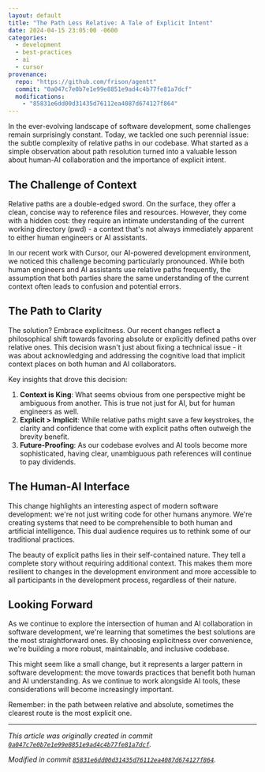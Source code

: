 ```yaml
---
layout: default
title: "The Path Less Relative: A Tale of Explicit Intent"
date: 2024-04-15 23:05:00 -0600
categories:
  - development
  - best-practices
  - ai
  - cursor
provenance:
  repo: "https://github.com/frison/agentt"
  commit: "0a047c7e0b7e1e99e8851e9ad4c4b77fe81a7dcf"
  modifications:
    - "85831e6dd00d31435d76112ea4087d674127f864"
---
```


In the ever-evolving landscape of software development, some challenges remain surprisingly constant. Today, we tackled one such perennial issue: the subtle complexity of relative paths in our codebase. What started as a simple observation about path resolution turned into a valuable lesson about human-AI collaboration and the importance of explicit intent.

## The Challenge of Context

Relative paths are a double-edged sword. On the surface, they offer a clean, concise way to reference files and resources. However, they come with a hidden cost: they require an intimate understanding of the current working directory (pwd) - a context that's not always immediately apparent to either human engineers or AI assistants.

In our recent work with Cursor, our AI-powered development environment, we noticed this challenge becoming particularly pronounced. While both human engineers and AI assistants use relative paths frequently, the assumption that both parties share the same understanding of the current context often leads to confusion and potential errors.

## The Path to Clarity

The solution? Embrace explicitness. Our recent changes reflect a philosophical shift towards favoring absolute or explicitly defined paths over relative ones. This decision wasn't just about fixing a technical issue - it was about acknowledging and addressing the cognitive load that implicit context places on both human and AI collaborators.

Key insights that drove this decision:

1. **Context is King**: What seems obvious from one perspective might be ambiguous from another. This is true not just for AI, but for human engineers as well.
2. **Explicit > Implicit**: While relative paths might save a few keystrokes, the clarity and confidence that come with explicit paths often outweigh the brevity benefit.
3. **Future-Proofing**: As our codebase evolves and AI tools become more sophisticated, having clear, unambiguous path references will continue to pay dividends.

## The Human-AI Interface

This change highlights an interesting aspect of modern software development: we're not just writing code for other humans anymore. We're creating systems that need to be comprehensible to both human and artificial intelligence. This dual audience requires us to rethink some of our traditional practices.

The beauty of explicit paths lies in their self-contained nature. They tell a complete story without requiring additional context. This makes them more resilient to changes in the development environment and more accessible to all participants in the development process, regardless of their nature.

## Looking Forward

As we continue to explore the intersection of human and AI collaboration in software development, we're learning that sometimes the best solutions are the most straightforward ones. By choosing explicitness over convenience, we're building a more robust, maintainable, and inclusive codebase.

This might seem like a small change, but it represents a larger pattern in software development: the move towards practices that benefit both human and AI understanding. As we continue to work alongside AI tools, these considerations will become increasingly important.

Remember: in the path between relative and absolute, sometimes the clearest route is the most explicit one.

---

*This article was originally created in commit [`0a047c7e0b7e1e99e8851e9ad4c4b77fe81a7dcf`](https://github.com/frison/agentt/commit/0a047c7e0b7e1e99e8851e9ad4c4b77fe81a7dcf).*

*Modified in commit [`85831e6dd00d31435d76112ea4087d674127f864`](https://github.com/frison/agentt/commit/85831e6dd00d31435d76112ea4087d674127f864).*